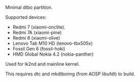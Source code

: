 Minimal dtbo partition.

Supported devices:

- Redmi 7 (xiaomi-onclite).
- Redmi 7A (xiaomi-pine)
- Redmi 8 (xiaomi-olive)
- Lenovo Tab M10 HD (lenovo-tbx505x)
- Fossil Gen 6 (fossil-hoki)
- HMD Global Nokia 4.2 (nokia-panther)

Used for lk2nd and mainline kernel.

This requires dtc and mkdtboimg (from AOSP libufdt) to build.
